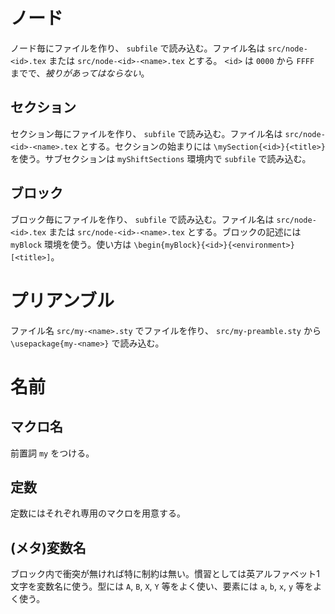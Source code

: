 # ノード

ノード毎にファイルを作り、 `subfile` で読み込む。ファイル名は `src/node-<id>.tex` または `src/node-<id>-<name>.tex` とする。 `<id>` は `0000` から `FFFF` までで、*被りがあってはならない*。

## セクション

セクション毎にファイルを作り、 `subfile` で読み込む。ファイル名は `src/node-<id>-<name>.tex` とする。セクションの始まりには `\mySection{<id>}{<title>}` を使う。サブセクションは `myShiftSections` 環境内で `subfile` で読み込む。

## ブロック

ブロック毎にファイルを作り、 `subfile` で読み込む。ファイル名は `src/node-<id>.tex` または `src/node-<id>-<name>.tex` とする。ブロックの記述には `myBlock` 環境を使う。使い方は `\begin{myBlock}{<id>}{<environment>}[<title>]`。

# プリアンブル

ファイル名 `src/my-<name>.sty` でファイルを作り、 `src/my-preamble.sty` から `\usepackage{my-<name>}` で読み込む。

# 名前

## マクロ名

前置詞 `my` をつける。

## 定数

定数にはそれぞれ専用のマクロを用意する。

## (メタ)変数名

ブロック内で衝突が無ければ特に制約は無い。慣習としては英アルファベット1文字を変数名に使う。型には `A`, `B`, `X`, `Y` 等をよく使い、要素には `a`, `b`, `x`, `y` 等をよく使う。
